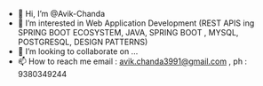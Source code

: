 - 👋 Hi, I’m @Avik-Chanda
- 👀 I’m interested in Web Application Development (REST APIS ing SPRING BOOT ECOSYSTEM, JAVA, SPRING BOOT , MYSQL, POSTGRESQL, DESIGN PATTERNS)
- 💞️ I’m looking to collaborate on ...
- 📫 How to reach me email : avik.chanda3991@gmail.com , ph : 9380349244

<!---
Avik-Chanda/Avik-Chanda is a ✨ special ✨ repository because its `README.md` (this file) appears on your GitHub profile.
You can click the Preview link to take a look at your changes.
--->
